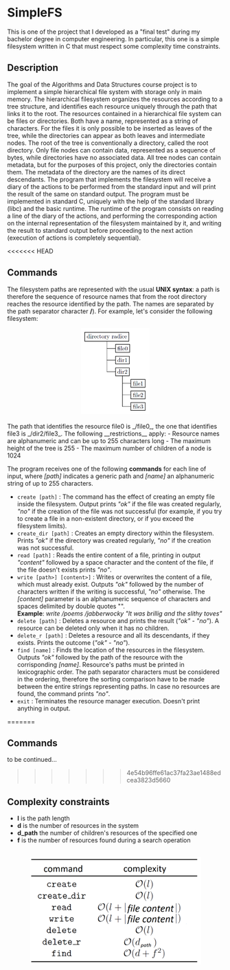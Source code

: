 # SimpleFS


This is one of the project that I developed as a "final test" during my bachelor degree in computer engineering.
In particular, this one is a simple filesystem written in C that must respect some complexity time constraints.


## Description
The goal of the Algorithms and Data Structures course project is to implement a simple hierarchical file system with storage only in main memory.
The hierarchical filesystem organizes the resources according to a tree structure, and identifies each resource uniquely through the path that links it to the root. The resources contained in a hierarchical file system can be files or directories. Both have a name, represented as a string of characters. For the files it is only possible to be inserted as leaves of the tree, while the directories can appear as both leaves and intermediate nodes.
The root of the tree is conventionally a directory, called the root directory. Only file nodes can contain data, represented as a sequence of bytes, while directories have no associated data. All tree nodes can contain metadata, but for the purposes of this project, only the directories contain them. The metadata of the directory are the names of its direct descendants.
The program that implements the filesystem will receive a diary of the actions to be performed from the standard input and will print the result of the same on standard output. The program must be implemented in standard C, uniquely with the help of the standard library (libc) and the basic runtime. The runtime of the program consists on reading a line of the diary of the actions, and performing the corresponding action on the internal representation of the filesystem maintained by it, and writing the result to standard output before proceeding to the next action (execution of actions is completely sequential).

<<<<<<< HEAD

## Commands
The filesystem paths are represented with the usual **__UNIX syntax__**: a path is therefore the sequence of resource names that from the root directory reaches the resource identified by the path. The names are separated by the path separator character **__/__**).
For example, let's consider the following filesystem:
<br/>
<center><img src="/img/filesystem.jpg" height="200px"></img></center>
<br/>
The path that identifies the resource file0 is _/file0_, the one that identifies file3 is _/dir2/file3_.
The following __restrictions__ apply:
- Resource names are alphanumeric and can be up to 255 characters long
- The maximum height of the tree is 255
- The maximum number of children of a node is 1024

The program receives one of the following __commands__ for each line of input, where _[path]_ indicates a generic path and _[name]_ an alphanumeric string of up to 255 characters.

- `create [path]` : The command has the effect of creating an empty file inside the filesystem. Output prints _"ok"_ if the file was created regularly, _"no"_ if the creation of the file was not successful (for example, if you try to create a file in a non-existent directory, or if you exceed the filesystem limits).
- `create_dir [path]` : Creates an empty directory within the filesystem. Prints _"ok"_ if the directory was created regularly, _"no"_ if the creation was not successful.
- `read [path]` : Reads the entire content of a file, printing in output _"content"_ followed by a space character and the content of the file, if the file doesn't exists prints _"no"_.
- `write [path>] [content>]` : Writes or overwrites the content of a file, which must already exist. Outputs _"ok"_ followed by the number of characters written if the writing is successful, _"no"_ otherwise. The _[content]_ parameter is an alphanumeric sequence of characters and spaces delimited by double quotes "".<br/>
__Example__: _write /poems /jabberwocky "It was brillig and the slithy toves"_
- `delete [path]` : Deletes a resource and prints the result (_"ok"_ - _"no"_). A resource can  be deleted only when it has no children.
- `delete_r [path]` : Deletes a resource and all its descendants, if they exists. Prints the outcome (_"ok"_ - _"no"_).
- `find [name]` : Finds the location of the resources in the filesystem. Outputs _"ok"_ followed by the path of the resource with the corrisponding _[name]_. Resource's paths must be printed in lexicographic order. The path separator characters must be considered in the ordering, therefore the sorting comparison have to be made between the entire strings representing paths. In case no resources are found, the command prints _"no"_.
- `exit` : Terminates the resource manager execution. Doesn't print anything in output.


=======
## Commands
to be continued...

>>>>>>> 4e54b96ffe61ac37fa23ae1488edcea3823d5660
## Complexity constraints

- **__l__** is the path length
- **__d__** is the number of resources in the system
- **__d_path__** the number of children's resources of the specified one
- **__f__** is the number of resources found during a search operation
<br/><br/>
<center><img src="/img/complexity.jpg" height="250px" ></img><center>

